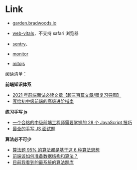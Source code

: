 # Link

- [garden.bradwoods.io](https://garden.bradwoods.io/)

- [web-vitals](https://www.npmjs.com/package/web-vitals)，不支持 safari 浏览器
- [sentry](https://github.com/getsentry/sentry-javascript)、
- [monitor](https://github.com/clouDr-f2e/monitor)
- [mitojs](https://github.com/mitojs/mitojs)

阅读清单：

**前端知识体系**

- [2021 年前端面试必读文章【超三百篇文章/赠复习导图】](https://juejin.cn/post/6844904116339261447)
- [写给初中级前端的高级进阶指南](https://juejin.cn/post/6844904103504527374)

**练习手写 js**

- [一个合格的中级前端工程师需要掌握的 28 个 JavaScript 技巧](https://juejin.cn/post/6844903856489365518)
- [最全的手写 JS 面试题](https://juejin.cn/post/6968713283884974088)

**算法必不可少**

- [算法题 95% 的算法都是基于这 6 种算法思想](https://mp.weixin.qq.com/s/DWGWK4yAlfEYO1Ynv1CMfg)
- [前端该如何准备数据结构和算法？](https://juejin.cn/post/6844903919722692621)
- [目前我看到的最系统的算法题库](https://www.conardli.top/docs/dataStructure/)
